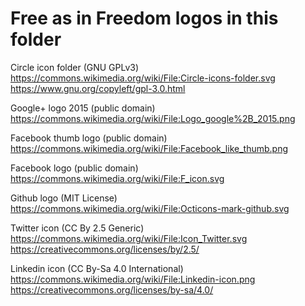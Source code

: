 # Free as in Freedom logos in this folder

Circle icon folder (GNU GPLv3)
https://commons.wikimedia.org/wiki/File:Circle-icons-folder.svg
https://www.gnu.org/copyleft/gpl-3.0.html

Google+ logo 2015 (public domain)
https://commons.wikimedia.org/wiki/File:Logo_google%2B_2015.png

Facebook thumb logo (public domain)
https://commons.wikimedia.org/wiki/File:Facebook_like_thumb.png

Facebook logo (public domain)
https://commons.wikimedia.org/wiki/File:F_icon.svg

Github logo (MIT License)
https://commons.wikimedia.org/wiki/File:Octicons-mark-github.svg

Twitter icon (CC By 2.5 Generic)
https://commons.wikimedia.org/wiki/File:Icon_Twitter.svg
https://creativecommons.org/licenses/by/2.5/

Linkedin icon (CC By-Sa 4.0 International)
https://commons.wikimedia.org/wiki/File:Linkedin-icon.png
https://creativecommons.org/licenses/by-sa/4.0/
